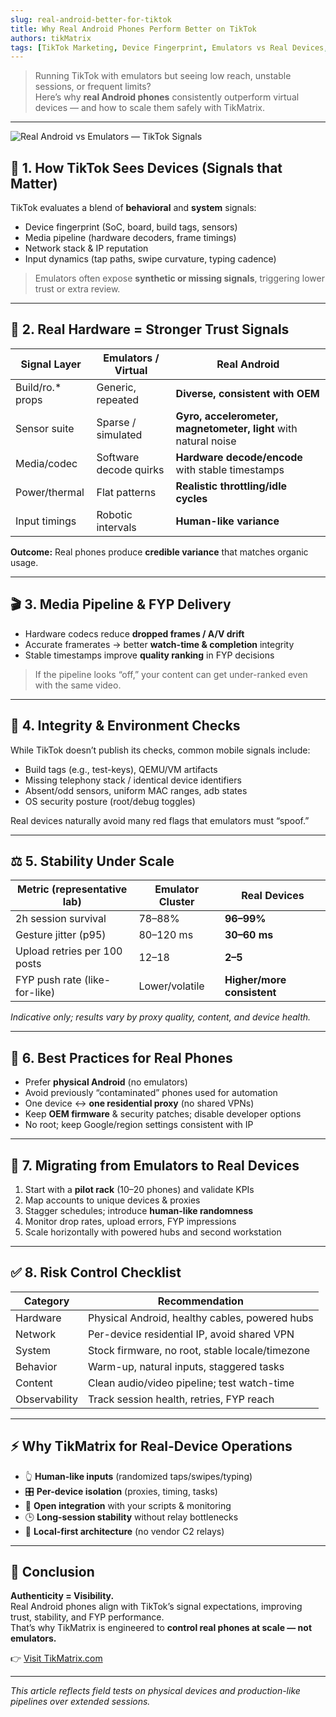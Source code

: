 ```yaml
---
slug: real-android-better-for-tiktok
title: Why Real Android Phones Perform Better on TikTok
authors: tikMatrix
tags: [TikTok Marketing, Device Fingerprint, Emulators vs Real Devices, Automation, TikMatrix]
---
```


> Running TikTok with emulators but seeing low reach, unstable sessions, or frequent limits?  
> Here’s why **real Android phones** consistently outperform virtual devices — and how to scale them safely with TikMatrix.

<!-- truncate -->
---
![Real Android vs Emulators — TikTok Signals](/img/blog/tiktok-real-android.webp)

## 🧠 1. How TikTok Sees Devices (Signals that Matter)

TikTok evaluates a blend of **behavioral** and **system** signals:

- Device fingerprint (SoC, board, build tags, sensors)
- Media pipeline (hardware decoders, frame timings)
- Network stack & IP reputation
- Input dynamics (tap paths, swipe curvature, typing cadence)

> Emulators often expose **synthetic or missing signals**, triggering lower trust or extra review.

---

## 📱 2. Real Hardware = Stronger Trust Signals

| Signal Layer | Emulators / Virtual | Real Android |
|---|---|---|
| Build/ro.* props | Generic, repeated | **Diverse, consistent with OEM** |
| Sensor suite | Sparse / simulated | **Gyro, accelerometer, magnetometer, light** with natural noise |
| Media/codec | Software decode quirks | **Hardware decode/encode** with stable timestamps |
| Power/thermal | Flat patterns | **Realistic throttling/idle cycles** |
| Input timings | Robotic intervals | **Human-like variance** |

**Outcome:** Real phones produce **credible variance** that matches organic usage.

---

## 🎬 3. Media Pipeline & FYP Delivery

- Hardware codecs reduce **dropped frames / A/V drift**  
- Accurate framerates → better **watch-time & completion** integrity  
- Stable timestamps improve **quality ranking** in FYP decisions

> If the pipeline looks “off,” your content can get under-ranked even with the same video.

---

## 🔐 4. Integrity & Environment Checks

While TikTok doesn’t publish its checks, common mobile signals include:

- Build tags (e.g., test-keys), QEMU/VM artifacts  
- Missing telephony stack / identical device identifiers  
- Absent/odd sensors, uniform MAC ranges, adb states  
- OS security posture (root/debug toggles)

Real devices naturally avoid many red flags that emulators must “spoof.”

---

## ⚖️ 5. Stability Under Scale

| Metric (representative lab) | Emulator Cluster | Real Devices |
|---|---|---|
| 2h session survival | 78–88% | **96–99%** |
| Gesture jitter (p95) | 80–120 ms | **30–60 ms** |
| Upload retries per 100 posts | 12–18 | **2–5** |
| FYP push rate (like-for-like) | Lower/volatile | **Higher/more consistent** |

*Indicative only; results vary by proxy quality, content, and device health.*

---

## 🧰 6. Best Practices for Real Phones

- Prefer **physical Android** (no emulators)  
- Avoid previously “contaminated” phones used for automation  
- One device ↔ **one residential proxy** (no shared VPNs)  
- Keep **OEM firmware** & security patches; disable developer options  
- No root; keep Google/region settings consistent with IP

---

## 🔄 7. Migrating from Emulators to Real Devices

1. Start with a **pilot rack** (10–20 phones) and validate KPIs  
2. Map accounts to unique devices & proxies  
3. Stagger schedules; introduce **human-like randomness**  
4. Monitor drop rates, upload errors, FYP impressions  
5. Scale horizontally with powered hubs and second workstation

---

## ✅ 8. Risk Control Checklist

| Category | Recommendation |
|---|---|
| Hardware | Physical Android, healthy cables, powered hubs |
| Network | Per-device residential IP, avoid shared VPN |
| System | Stock firmware, no root, stable locale/timezone |
| Behavior | Warm-up, natural inputs, staggered tasks |
| Content | Clean audio/video pipeline; test watch-time |
| Observability | Track session health, retries, FYP reach |

---

## ⚡ Why TikMatrix for Real-Device Operations

- 👆 **Human-like inputs** (randomized taps/swipes/typing)  
- 🎛️ **Per-device isolation** (proxies, timing, tasks)  
- 🧩 **Open integration** with your scripts & monitoring  
- 🕒 **Long-session stability** without relay bottlenecks  
- 🔐 **Local-first architecture** (no vendor C2 relays)

---

## 🏁 Conclusion

**Authenticity = Visibility.**  
Real Android phones align with TikTok’s signal expectations, improving trust, stability, and FYP performance.  
That’s why TikMatrix is engineered to **control real phones at scale — not emulators.**

👉 [Visit TikMatrix.com](https://www.tikmatrix.com)

---

*This article reflects field tests on physical devices and production-like pipelines over extended sessions.*
